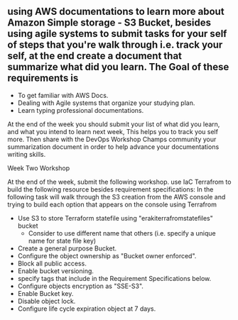 ## using AWS documentations to learn more about Amazon Simple storage - S3 Bucket, besides using agile systems to submit tasks for your self of steps that you're walk through i.e. track your self, at the end create a document that summarize what did you learn. The Goal of these requirements is

* To get familiar with AWS Docs.
* Dealing with Agile systems that organize your studying plan.
* Learn typing professional documentations.

At the end of the week you should submit your list of what did you learn, and what you intend to learn next week, This helps you to track you self more. Then share with the DevOps Workshop Champs community your summarization document in order to help advance your documentations writing skills.

Week Two Workshop

At the end of the week, submit the following workshop.
 use IaC Terrafrom to build the following resource besides requirement specifications:
 In the following task will walk through the S3 creation from the AWS console and trying to build each option that appears on the console using Terrafrom

* Use S3 to store Terraform statefile using "erakiterrafromstatefiles" bucket
  * Consider to use different name that others (i.e. specify a unique name for state file key)
* Create a general purpose Bucket.
* Configure the object ownership as "Bucket owner enforced".
* Block all public access.
* Enable bucket versioning.
* specify tags that include in the Requirement Specifications below.
* Configure objects encryption as "SSE-S3".
* Enable Bucket key.
* Disable object lock.
* Configure life cycle expiration object at 7 days.
